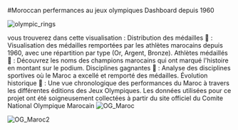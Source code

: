 #Moroccan perfermances au jeux olympiques Dashboard depuis 1960

![olympic_rings](https://github.com/user-attachments/assets/e9dd68b0-0e59-4a12-b6d3-dac51383831e)


vous trouverez dans cette visualisation :
Distribution des médailles 🏅 : Visualisation des médailles remportées par les athlètes marocains depuis 1960, avec une répartition par type (Or, Argent, Bronze).
Athlètes médaillés 🥇 : Découvrez les noms des champions marocains qui ont marqué l'histoire en montant sur le podium.
Disciplines gagnantes 🎯 : Analyse des disciplines sportives où le Maroc a excellé et remporté des médailles.
Évolution historique 📅 : Une vue chronologique des performances du Maroc à travers les différentes éditions des Jeux Olympiques.
Les données utilisées pour ce projet ont été soigneusement collectées à partir du site officiel du Comite National Olympique Marocain
![OG_Maroc](https://github.com/user-attachments/assets/7c83114c-7376-4b45-a2ae-cba48969894b)

![OG_Maroc2](https://github.com/user-attachments/assets/51c502a9-3c2d-47ee-bba0-55cb1de8a9bc)

